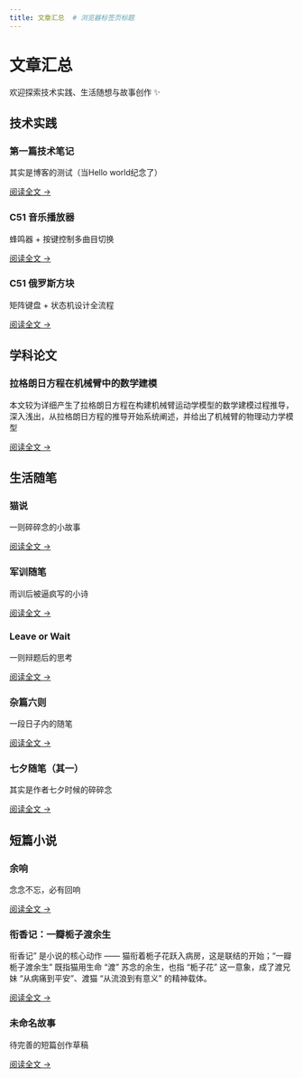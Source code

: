 ```yaml
---
title: 文章汇总  # 浏览器标签页标题
---
```


# 文章汇总  

欢迎探索技术实践、生活随想与故事创作 ✨  


## 技术实践  
<div class="card-list">  
  <div class="card">  
    <h3>第一篇技术笔记</h3>  
    <p>其实是博客的测试（当Hello world纪念了）</p>  
    <a href="/posts/project/helloworld" class="card-link">阅读全文 →</a>  
  </div>  
  <div class="card">  
    <h3>C51 音乐播放器</h3>  
    <p>蜂鸣器 + 按键控制多曲目切换</p>  
    <a href="/posts/project/C51音乐播放器" class="card-link">阅读全文 →</a>  
  </div>  
  <div class="card">  
    <h3>C51 俄罗斯方块</h3>  
    <p>矩阵键盘 + 状态机设计全流程</p>  
    <a href="/posts/project/C51俄罗斯方块" class="card-link">阅读全文 →</a>  
  </div>  
</div>  

## 学科论文
<div class="card-list">
  <div class="card">
      <h3>拉格朗日方程在机械臂中的数学建模</h3>
      <p>本文较为详细产生了拉格朗日方程在构建机械臂运动学模型的数学建模过程推导，深入浅出，从拉格朗日方程的推导开始系统阐述，并给出了机械臂的物理动力学模型</p>
      <a href="/posts/essay/Leave_or_wait.md" class="card-link">阅读全文 →</a>
    </div>
</div>

## 生活随笔  
<div class="card-list">  
  <div class="card">  
    <h3>猫说</h3>  
    <p>一则碎碎念的小故事</p>  
    <a href="/posts/essay/catSaid" class="card-link">阅读全文 →</a>  
  </div>  
  <div class="card">  
    <h3>军训随笔</h3>  
    <p>雨训后被逼疯写的小诗</p>  
    <a href="/posts/essay/militaryTraining" class="card-link">阅读全文 →</a>  
  </div>  
  <div class="card">
    <h3>Leave or Wait</h3>
    <p>一则辩题后的思考</p>
    <a href="/posts/essay/Leave_or_wait.md" class="card-link">阅读全文 →</a>
  </div>
  <div class="card">
    <h3>杂篇六则</h3>
    <p>一段日子内的随笔</p>
    <a href="/posts/essay/miscellaneous_notes.md" class="card-link">阅读全文 →</a>
  </div>
  <div class="card">
    <h3>七夕随笔（其一）</h3>
    <p>其实是作者七夕时候的碎碎念</p>
    <a href="/posts/essay/ChineseValentine_Day(first).md" class="card-link">阅读全文 →</a>
  </div>
</div>  


## 短篇小说  
<div class="card-list">  
  <div class="card">  
    <h3>余响</h3>  
    <p>念念不忘，必有回响</p>  
    <a href="/posts/novel/echo" class="card-link">阅读全文 →</a>  
  </div>  
  <div class="card">  
    <h3>衔香记：一瓣栀子渡余生</h3>  
    <p>衔香记” 是小说的核心动作 —— 猫衔着栀子花跃入病房，这是联结的开始；“一瓣栀子渡余生” 既指猫用生命 “渡” 苏念的余生，也指 “栀子花” 这一意象，成了渡兄妹 “从病痛到平安”、渡猫 “从流浪到有意义” 的精神载体。</p>  
    <a href="/posts/novel/echo" class="card-link">阅读全文 →</a>  
  </div>
  <div class="card">  
    <h3>未命名故事</h3>  
    <p>待完善的短篇创作草稿</p>  
    <a href="/posts/novel/story" class="card-link">阅读全文 →</a>  
  </div>  
</div>  